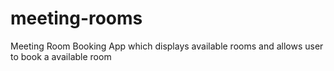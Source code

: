 # meeting-rooms
Meeting Room Booking App which displays available rooms and allows user to book a available room
